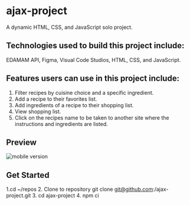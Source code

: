 # ajax-project

A dynamic HTML, CSS, and JavaScript solo project.

## Technologies used to build this project include: 
EDAMAM API, Figma, Visual Code Studios, HTML, CSS, and JavaScript. 

## Features users can use in this project include: 
  1. Filter recipes by cuisine choice and a specific ingredient.
  2. Add a recipe to their favorites list.
  3. Add ingredients of a recipe to their shopping list.
  4. View shopping list.
  5. Click on the recipes name to be taken to another site where the instructions and ingredients are listed. 

## Preview 
![mobile version](https://user-images.githubusercontent.com/78890855/115321175-27a07600-a138-11eb-8aae-be94891918b6.PNG)

## Get Started
1.cd ~/repos
2. Clone to repository
git clone git@github.com:<you>/ajax-project.git
3. 
cd ajax-project
4. 
npm ci

